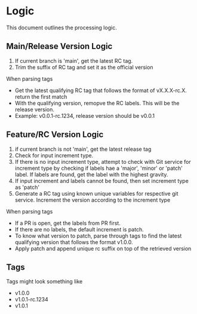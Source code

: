 # Logic

This document outlines the processing logic.

## Main/Release Version Logic

1. If current branch is 'main', get the latest RC tag.
2. Trim the suffix of RC tag and set it as the official version

When parsing tags
- Get the latest qualifying RC tag that follows the format of vX.X.X-rc.X. return the first match
- With the qualifying version, remopve the RC labels. This will be the release version.
- Example: v0.0.1-rc.1234, release version should be v0.0.1


## Feature/RC Version Logic
1. if current branch is not 'main', get the latest release tag
2. Check for input increment type.
3. If there is no input increment type, attempt to check with Git service for increment type by checking if labels hae a 'major', 'minor' or 'patch' label. If labels are found, get the label with the highest gravity.
4. If input increment and labels cannot be found, then set increment type as 'patch'
5. Generate a RC tag using known unique variables for respective git service. Increment the version according to the increment type

When parsing tags
- If a PR is open, get the labels from PR first.
- If there are no labels, the default increment is patch.
- To know what version to patch, parse through tags to find the latest qualifying version that follows the format v1.0.0.
- Apply patch and append unique rc suffix on top of the retrieved version

## Tags
Tags might look something like
- v1.0.0
- v1.0.1-rc.1234
- v1.0.1
